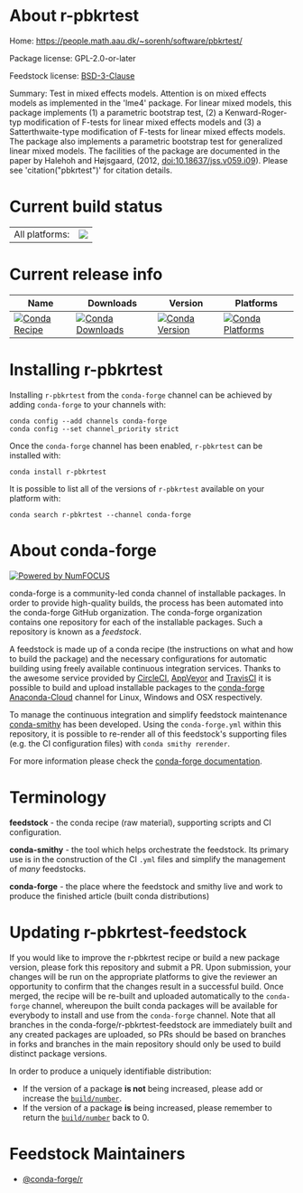 About r-pbkrtest
================

Home: https://people.math.aau.dk/~sorenh/software/pbkrtest/

Package license: GPL-2.0-or-later

Feedstock license: [BSD-3-Clause](https://github.com/conda-forge/r-pbkrtest-feedstock/blob/master/LICENSE.txt)

Summary: Test in mixed effects models. Attention is on mixed effects models as implemented in the 'lme4' package. For linear mixed models, this package implements (1) a parametric bootstrap test, (2) a Kenward-Roger-typ modification of F-tests for linear mixed effects models and (3) a Satterthwaite-type modification of F-tests for linear mixed effects models. The package also implements a parametric bootstrap test for generalized linear mixed models.  The facilities of the package are documented in the paper by Halehoh and Højsgaard, (2012, <doi:10.18637/jss.v059.i09>).  Please see 'citation("pbkrtest")' for citation details.

Current build status
====================


<table><tr><td>All platforms:</td>
    <td>
      <a href="https://dev.azure.com/conda-forge/feedstock-builds/_build/latest?definitionId=1428&branchName=master">
        <img src="https://dev.azure.com/conda-forge/feedstock-builds/_apis/build/status/r-pbkrtest-feedstock?branchName=master">
      </a>
    </td>
  </tr>
</table>

Current release info
====================

| Name | Downloads | Version | Platforms |
| --- | --- | --- | --- |
| [![Conda Recipe](https://img.shields.io/badge/recipe-r--pbkrtest-green.svg)](https://anaconda.org/conda-forge/r-pbkrtest) | [![Conda Downloads](https://img.shields.io/conda/dn/conda-forge/r-pbkrtest.svg)](https://anaconda.org/conda-forge/r-pbkrtest) | [![Conda Version](https://img.shields.io/conda/vn/conda-forge/r-pbkrtest.svg)](https://anaconda.org/conda-forge/r-pbkrtest) | [![Conda Platforms](https://img.shields.io/conda/pn/conda-forge/r-pbkrtest.svg)](https://anaconda.org/conda-forge/r-pbkrtest) |

Installing r-pbkrtest
=====================

Installing `r-pbkrtest` from the `conda-forge` channel can be achieved by adding `conda-forge` to your channels with:

```
conda config --add channels conda-forge
conda config --set channel_priority strict
```

Once the `conda-forge` channel has been enabled, `r-pbkrtest` can be installed with:

```
conda install r-pbkrtest
```

It is possible to list all of the versions of `r-pbkrtest` available on your platform with:

```
conda search r-pbkrtest --channel conda-forge
```


About conda-forge
=================

[![Powered by NumFOCUS](https://img.shields.io/badge/powered%20by-NumFOCUS-orange.svg?style=flat&colorA=E1523D&colorB=007D8A)](http://numfocus.org)

conda-forge is a community-led conda channel of installable packages.
In order to provide high-quality builds, the process has been automated into the
conda-forge GitHub organization. The conda-forge organization contains one repository
for each of the installable packages. Such a repository is known as a *feedstock*.

A feedstock is made up of a conda recipe (the instructions on what and how to build
the package) and the necessary configurations for automatic building using freely
available continuous integration services. Thanks to the awesome service provided by
[CircleCI](https://circleci.com/), [AppVeyor](https://www.appveyor.com/)
and [TravisCI](https://travis-ci.com/) it is possible to build and upload installable
packages to the [conda-forge](https://anaconda.org/conda-forge)
[Anaconda-Cloud](https://anaconda.org/) channel for Linux, Windows and OSX respectively.

To manage the continuous integration and simplify feedstock maintenance
[conda-smithy](https://github.com/conda-forge/conda-smithy) has been developed.
Using the ``conda-forge.yml`` within this repository, it is possible to re-render all of
this feedstock's supporting files (e.g. the CI configuration files) with ``conda smithy rerender``.

For more information please check the [conda-forge documentation](https://conda-forge.org/docs/).

Terminology
===========

**feedstock** - the conda recipe (raw material), supporting scripts and CI configuration.

**conda-smithy** - the tool which helps orchestrate the feedstock.
                   Its primary use is in the construction of the CI ``.yml`` files
                   and simplify the management of *many* feedstocks.

**conda-forge** - the place where the feedstock and smithy live and work to
                  produce the finished article (built conda distributions)


Updating r-pbkrtest-feedstock
=============================

If you would like to improve the r-pbkrtest recipe or build a new
package version, please fork this repository and submit a PR. Upon submission,
your changes will be run on the appropriate platforms to give the reviewer an
opportunity to confirm that the changes result in a successful build. Once
merged, the recipe will be re-built and uploaded automatically to the
`conda-forge` channel, whereupon the built conda packages will be available for
everybody to install and use from the `conda-forge` channel.
Note that all branches in the conda-forge/r-pbkrtest-feedstock are
immediately built and any created packages are uploaded, so PRs should be based
on branches in forks and branches in the main repository should only be used to
build distinct package versions.

In order to produce a uniquely identifiable distribution:
 * If the version of a package **is not** being increased, please add or increase
   the [``build/number``](https://docs.conda.io/projects/conda-build/en/latest/resources/define-metadata.html#build-number-and-string).
 * If the version of a package **is** being increased, please remember to return
   the [``build/number``](https://docs.conda.io/projects/conda-build/en/latest/resources/define-metadata.html#build-number-and-string)
   back to 0.

Feedstock Maintainers
=====================

* [@conda-forge/r](https://github.com/conda-forge/r/)

